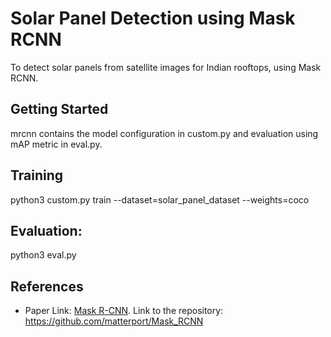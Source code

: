 # Solar Panel Detection using Mask RCNN

To detect solar panels from satellite images for Indian rooftops, using Mask RCNN.

## Getting Started

mrcnn contains the model configuration in custom.py and evaluation using mAP metric in eval.py.


## Training

python3 custom.py train --dataset=solar_panel_dataset --weights=coco

## Evaluation:

python3 eval.py 

## References

* Paper Link: [Mask R-CNN](https://arxiv.org/abs/1703.06870).
Link to the repository: https://github.com/matterport/Mask_RCNN

